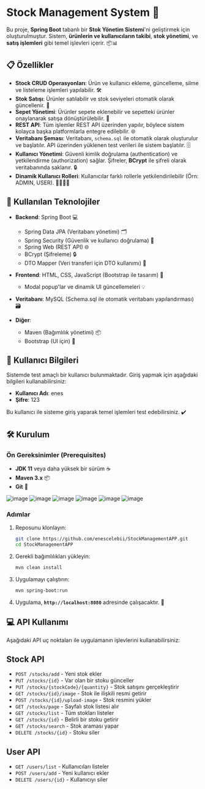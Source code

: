 # Stock Management System 🚀

Bu proje, **Spring Boot** tabanlı bir **Stok Yönetim Sistemi**'ni geliştirmek için oluşturulmuştur. Sistem, **ürünlerin ve kullanıcıların takibi**, **stok yönetimi**, ve **satış işlemleri** gibi temel işlevleri içerir. 📦📊

## 📋 Özellikler

- **Stock CRUD Operasyonları**: Ürün ve kullanıcı ekleme, güncelleme, silme ve listeleme işlemleri yapılabilir. 🛠️
- **Stok Satışı**: Ürünler satılabilir ve stok seviyeleri otomatik olarak güncellenir. 💸
- **Sepet Yönetimi**: Ürünler sepete eklenebilir ve sepetteki ürünler onaylanarak satışa dönüştürülebilir. 🛒
- **REST API**: Tüm işlemler REST API üzerinden yapılır, böylece sistem kolayca başka platformlarla entegre edilebilir. 🌐
- **Veritabanı Şeması**: Veritabanı, `schema.sql` ile otomatik olarak oluşturulur ve başlatılır. API üzerinden yüklenen test verileri ile sistem başlatılır. 🗄️
- **Kullanıcı Yönetimi**: Güvenli kimlik doğrulama (authentication) ve yetkilendirme (authorization) sağlar. Şifreler, **BCrypt** ile şifreli olarak veritabanında saklanır. 🔒
- **Dinamik Kullanıcı Rolleri**: Kullanıcılar farklı rollerle yetkilendirilebilir (Örn: ADMIN, USER). 👩‍💻👨‍💻

## 🔧 Kullanılan Teknolojiler

- **Backend**: Spring Boot 💻
  - Spring Data JPA (Veritabanı yönetimi) 🗂️
  - Spring Security (Güvenlik ve kullanıcı doğrulama) 🔑
  - Spring Web (REST API) 🌐
  - BCrypt (Şifreleme) 🔒
  - DTO Mapper (Veri transferi için DTO kullanımı) 📝
  
- **Frontend**: HTML, CSS, JavaScript (Bootstrap ile tasarım) 🎨
  - Modal popup'lar ve dinamik UI güncellemeleri 💡
  
- **Veritabanı**: MySQL (Schema.sql ile otomatik veritabanı yapılandırması) 🗃️
  
- **Diğer**:
  - Maven (Bağımlılık yönetimi) 📦
  - Bootstrap (UI için) 🎨

## 👤 Kullanıcı Bilgileri

Sistemde test amaçlı bir kullanıcı bulunmaktadır. Giriş yapmak için aşağıdaki bilgileri kullanabilirsiniz:

- **Kullanıcı Adı**: enes
- **Şifre**: 123

Bu kullanıcı ile sisteme giriş yaparak temel işlemleri test edebilirsiniz. ✔️

## 🛠️ Kurulum

### Ön Gereksinimler (Prerequisites)

- **JDK 11** veya daha yüksek bir sürüm ☕
- **Maven 3.x** 📦
- **Git** 🧳

![image](https://github.com/user-attachments/assets/db389eb9-d455-4d11-a956-148b3b810e06)
![image](https://github.com/user-attachments/assets/3123637b-897c-43b0-8c13-f8ffac69aca7)
![image](https://github.com/user-attachments/assets/c1cbd674-ae7c-49d2-afcb-a210c8f373a8)
![image](https://github.com/user-attachments/assets/94bd052b-5f7b-4ba8-be09-aaa7d32a018f)
![image](https://github.com/user-attachments/assets/544f0aaa-6ada-40ef-94cc-ab1d463f153e)
![image](https://github.com/user-attachments/assets/7662e395-eebe-4fab-ac1a-55108a4f5d3c)


### Adımlar

1. Reposunu klonlayın:
   ```bash
   git clone https://github.com/enescelebii/StockManagementAPP.git
   cd StockManagementAPP
   ```

2. Gerekli bağımlılıkları yükleyin:
   ```bash
   mvn clean install
   ```

3. Uygulamayı çalıştırın:
   ```bash
   mvn spring-boot:run
   ```

4. Uygulama, **`http://localhost:8080`** adresinde çalışacaktır. 🎉

## 💻 API Kullanımı

Aşağıdaki API uç noktaları ile uygulamanın işlevlerini kullanabilirsiniz:

## Stock API

- `POST /stocks/add` - Yeni stok ekler
- `PUT /stocks/{id}` - Var olan bir stoku günceller
- `PUT /stocks/{stockCode}/{quantity}` - Stok satışını gerçekleştirir
- `GET /stocks/{id}/image` - Stok ile ilişkili resmi getirir
- `POST /stocks/{id}/upload-image` - Stok resmini yükler
- `GET /stocks/page` - Sayfalı stok listesi alır
- `GET /stocks/list` - Tüm stokları listeler
- `GET /stocks/{id}` - Belirli bir stoku getirir
- `GET /stocks/search` - Stok araması yapar
- `DELETE /stocks/{id}` - Stoku siler

## User API

- `GET /users/list` - Kullanıcıları listeler
- `POST /users/add` - Yeni kullanıcı ekler
- `DELETE /users/{id}` - Kullanıcıyı siler
